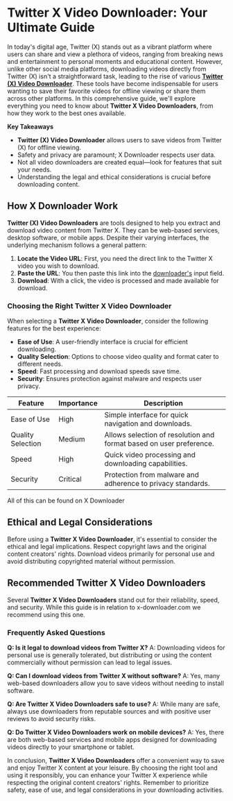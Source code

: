 # Twitter X Video Downloader: Your Ultimate Guide

In today's digital age, Twitter (X) stands out as a vibrant platform where users can share and view a plethora of videos, ranging from breaking news and entertainment to personal moments and educational content. However, unlike other social media platforms, downloading videos directly from Twitter (X) isn't a straightforward task, leading to the rise of various [**Twitter (X) Video Downloader**](https://x-downloader.com). These tools have become indispensable for users wanting to save their favorite videos for offline viewing or share them across other platforms. In this comprehensive guide, we'll explore everything you need to know about **Twitter X Video Downloaders**, from how they work to the best ones available.

**Key Takeaways**
- **Twitter (X) Video Downloader** allows users to save videos from Twitter (X) for offline viewing.
- Safety and privacy are paramount; X Downloader respects user data.
- Not all video downloaders are created equal—look for features that suit your needs.
- Understanding the legal and ethical considerations is crucial before downloading content.

## How X Downloader Work

**Twitter (X) Video Downloaders** are tools designed to help you extract and download video content from Twitter X. They can be web-based services, desktop software, or mobile apps. Despite their varying interfaces, the underlying mechanism follows a general pattern:

1. **Locate the Video URL**: First, you need the direct link to the Twitter X video you wish to download.
2. **Paste the URL**: You then paste this link into the [downloader's](https://x-downloader.com) input field.
3. **Download**: With a click, the video is processed and made available for download.

### Choosing the Right Twitter X Video Downloader

When selecting a **Twitter X Video Downloader**, consider the following features for the best experience:

- **Ease of Use**: A user-friendly interface is crucial for efficient downloading.
- **Quality Selection**: Options to choose video quality and format cater to different needs.
- **Speed**: Fast processing and download speeds save time.
- **Security**: Ensures protection against malware and respects user privacy.

| Feature           | Importance | Description                                                                                      |
|-------------------|------------|--------------------------------------------------------------------------------------------------|
| Ease of Use       | High       | Simple interface for quick navigation and downloads.                                             |
| Quality Selection | Medium     | Allows selection of resolution and format based on user preference.                             |
| Speed             | High       | Quick video processing and downloading capabilities.                                             |
| Security          | Critical   | Protection from malware and adherence to privacy standards.                                      |

All of this can be found on X Downloader

## Ethical and Legal Considerations

Before using a **Twitter X Video Downloader**, it's essential to consider the ethical and legal implications. Respect copyright laws and the original content creators' rights. Download videos primarily for personal use and avoid distributing copyrighted material without permission.

## Recommended Twitter X Video Downloaders

Several **Twitter X Video Downloaders** stand out for their reliability, speed, and security. While this guide is in relation to x-downloader.com we recommend using this one.

### Frequently Asked Questions

**Q: Is it legal to download videos from Twitter X?**
A: Downloading videos for personal use is generally tolerated, but distributing or using the content commercially without permission can lead to legal issues.

**Q: Can I download videos from Twitter X without software?**
A: Yes, many web-based downloaders allow you to save videos without needing to install software.

**Q: Are Twitter X Video Downloaders safe to use?**
A: While many are safe, always use downloaders from reputable sources and with positive user reviews to avoid security risks.

**Q: Do Twitter X Video Downloaders work on mobile devices?**
A: Yes, there are both web-based services and mobile apps designed for downloading videos directly to your smartphone or tablet.

In conclusion, **Twitter X Video Downloaders** offer a convenient way to save and enjoy Twitter X content at your leisure. By choosing the right tool and using it responsibly, you can enhance your Twitter X experience while respecting the original content creators' rights. Remember to prioritize safety, ease of use, and legal considerations in your downloading activities.

